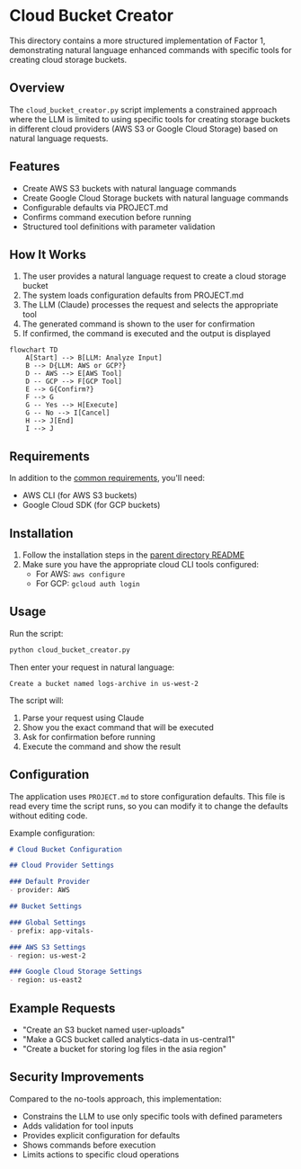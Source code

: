 # Cloud Bucket Creator

This directory contains a more structured implementation of Factor 1, demonstrating natural language enhanced commands with specific tools for creating cloud storage buckets.

## Overview

The `cloud_bucket_creator.py` script implements a constrained approach where the LLM is limited to using specific tools for creating storage buckets in different cloud providers (AWS S3 or Google Cloud Storage) based on natural language requests.

## Features

- Create AWS S3 buckets with natural language commands
- Create Google Cloud Storage buckets with natural language commands
- Configurable defaults via PROJECT.md
- Confirms command execution before running
- Structured tool definitions with parameter validation

## How It Works

1. The user provides a natural language request to create a cloud storage bucket
2. The system loads configuration defaults from PROJECT.md
3. The LLM (Claude) processes the request and selects the appropriate tool
4. The generated command is shown to the user for confirmation
5. If confirmed, the command is executed and the output is displayed

```mermaid
flowchart TD
    A[Start] --> B[LLM: Analyze Input]
    B --> D{LLM: AWS or GCP?}
    D -- AWS --> E[AWS Tool]
    D -- GCP --> F[GCP Tool]
    E --> G{Confirm?}
    F --> G
    G -- Yes --> H[Execute]
    G -- No --> I[Cancel]
    H --> J[End]
    I --> J
```

## Requirements

In addition to the [common requirements](../README.md#requirements), you'll need:
- AWS CLI (for AWS S3 buckets)
- Google Cloud SDK (for GCP buckets)

## Installation

1. Follow the installation steps in the [parent directory README](../README.md#getting-started)
2. Make sure you have the appropriate cloud CLI tools configured:
   - For AWS: `aws configure`
   - For GCP: `gcloud auth login`

## Usage

Run the script:
```bash
python cloud_bucket_creator.py
```

Then enter your request in natural language:
```
Create a bucket named logs-archive in us-west-2
```

The script will:
1. Parse your request using Claude
2. Show you the exact command that will be executed
3. Ask for confirmation before running
4. Execute the command and show the result

## Configuration

The application uses `PROJECT.md` to store configuration defaults. This file is read every time the script runs, so you can modify it to change the defaults without editing code.

Example configuration:
```markdown
# Cloud Bucket Configuration

## Cloud Provider Settings

### Default Provider
- provider: AWS

## Bucket Settings

### Global Settings
- prefix: app-vitals-

### AWS S3 Settings
- region: us-west-2

### Google Cloud Storage Settings
- region: us-east2
```

## Example Requests

- "Create an S3 bucket named user-uploads"
- "Make a GCS bucket called analytics-data in us-central1"
- "Create a bucket for storing log files in the asia region"

## Security Improvements

Compared to the no-tools approach, this implementation:
- Constrains the LLM to use only specific tools with defined parameters
- Adds validation for tool inputs
- Provides explicit configuration for defaults
- Shows commands before execution
- Limits actions to specific cloud operations
